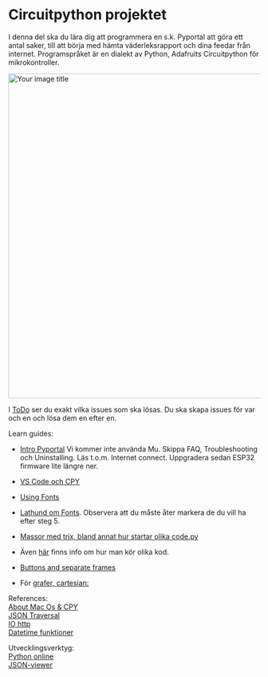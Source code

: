# Circuitpython projektet

I denna del ska du lära dig att programmera en s.k. Pyportal att göra ett antal saker, till att börja med hämta väderleksrapport och dina feedar från internet. Programspråket är en dialekt av Python, Adafruits Circuitpython för mikrokontroller.

<img src="https://github.com/Pauli-em-22/assets/blob/main/em2425.jpg" alt="Your image title" width="650"/>

I [ToDo](ToDo.txt) ser du exakt vilka issues som ska lösas. Du ska skapa issues för var och en och lösa dem en efter en.

Learn guides:
* [Intro Pyportal](https://learn.adafruit.com/adafruit-pyportal-titano/overview) Vi kommer inte använda Mu. Skippa FAQ, Troubleshooting och Uninstalling. Läs t.o.m. Internet connect. Uppgradera sedan ESP32 firmware lite längre ner.
* [VS Code och CPY](https://learn.adafruit.com/using-the-circuitpython-extension-for-visual-studio-code/overview)
  
* [Using Fonts](https://learn.adafruit.com/custom-fonts-for-pyportal-circuitpython-display?view=all)
* [Lathund om Fonts](https://adafruit-playground.com/u/Timeline/pages/creating-reduced-sized-bitmap-fonts-from-ttf-file). Observera att du måste åter markera de du vill ha efter steg 5.
* [Massor med trix, bland annat hur startar olika code.py](https://github.com/todbot/circuitpython-tricks)
* Även [här](https://github.com/FoamyGuy/Foamyguy_CircuitPython_nvm_helper) finns info om hur man kör olika kod.
  
* [Buttons and separate frames](https://learn.adafruit.com/making-a-pyportal-user-interface-displayio?view=all)
* För [grafer, cartesian:](https://docs.circuitpython.org/projects/displayio-layout/en/latest/api.html#module-adafruit_displayio_layout.widgets.cartesian)


References:\
[About Mac Os & CPY](https://learn.adafruit.com/welcome-to-circuitpython/troubleshooting#on-macos-3105312)\
[JSON Traversal](https://learn.adafruit.com/pyportal-weather-station?view=all#json-traversal-3021837)\
[IO http](https://io.adafruit.com/api/docs/?v2#get-feed-data)\
[Datetime funktioner](https://docs.circuitpython.org/projects/datetime/en/latest/index.html)

Utvecklingsverktyg:\
[Python online](https://www.online-python.com/)\
[JSON-viewer](http://jsonviewer.stack.hu/)
